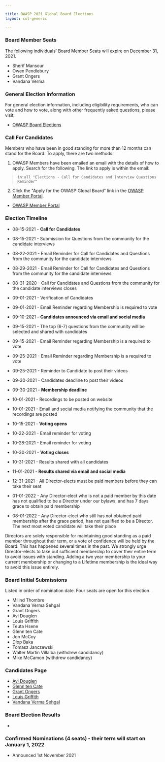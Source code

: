 ```yaml
---

title: OWASP 2021 Global Board Elections
layout: col-generic

---
```


### Board Member Seats

The following individuals' Board Member Seats will expire on December 31, 2021.

- Sherif Mansour
- Owen Pendlebury
- Grant Ongers
- Vandana Verma

### General Election Information

For general election information, including eligibility requirements, who can vote and how to vote, along with other frequently
asked questions, please visit:

- [OWASP Board Elections](/www-board/elections)

### Call For Candidates

Members who have been in good standing for more than 12 months can stand for the Board. To apply, there are two methods:

1. OWASP Members have been emailed an email with the details of how to apply. Search for the following. The link to apply is within the email:

> ```in:all "Elections - Call for Candidates and Interview Questions Reminder"```

2. Click the "Apply for the OWASP Global Board" link in the [OWASP Member Portal](https://members.owasp.org/).

- [OWASP Member Portal](https://members.owasp.org/)

### Election Timeline

- 08-15-2021 - **Call for Candidates**
- 08-15-2021 - Submission for Questions from the community for the candidate interviews
- 08-22-2021 - Email Reminder for Call for Candidates and Questions from the community for the candidate interviews
- 08-29-2021 - Email Reminder for Call for Candidates and Questions from the community for the candidate interviews
- 08-31-2020 - Call for Candidates and Questions from the community for the candidate interviews closes

- 09-01-2021 - Verification of Candidates
- 09-01-2021 - Email Reminder regarding Membership is required to vote
- 09-10-2021 - **Candidates announced via email and social media**
- 09-15-2021 - The top (6-7) questions from the community will be selected and shared with candidates
- 09-15-2021 - Email Reminder regarding Membership is a required to vote
- 09-25-2021 - Email Reminder regarding Membership is a required to vote
- 09-25-2021 - Reminder to Candidate to post their videos
- 09-30-2021 - Candidates deadline to post their videos
- 09-30-2021 - **Membership deadline**

- 10-01-2021 - Recordings to be posted on website
- 10-01-2021 - Email and social media notifying the community that the recordings are posted
- 10-15-2021 - **Voting opens**
- 10-22-2021 - Email reminder for voting
- 10-28-2021 - Email reminder for voting
- 10-30-2021 - **Voting closes**
- 10-31-2021 - Results shared with all candidates
- 11-01-2021 - **Results shared via email and social media**
- 12-31-2021 - All Director-elects must be paid members before they can take their seat
- 01-01-2022 - Any Director-elect who is not a paid member by this date has not qualified to be a Director under our bylaws, and has 7 days grace to obtain paid membership
- 08-01-2022 - Any Director-elect who still has not obtained paid membership after the grace period, has not qualified to be a Director. The next most voted candidate will take their place

Directors are solely responsible for maintaining good standing as a paid member throughout their term, or a vote of confidence will be held by the Board. This has happened several times in the past. We strongly urge Director-elects to take out sufficient membership to cover their entire term to avoid issues with standing. Adding a two year membership to your current membership or changing to a Lifetime membership is the ideal way to avoid this issue entirely.

### Board Initial Submissions

Listed in order of nomination date. Four seats are open for this election.

- Milind Thombre
- Vandana Verma Sehgal
- Grant Ongers
- Avi Douglen
- Louis Griffith
- Teuta Hsene
- Glenn ten Cate
- Jon McCoy
- Diop Baka
- Tomasz Janczewski
- Walter Martin Villalba  (withdrew candidancy)
- Mike McCamon  (withdrew candidancy)

### Candidates Page 

- [Avi Douglen](https://owasp.org/www-board-candidates/avi_douglen.html)
- [Glenn ten Cate](https://owasp.org/www-board-candidates/glenn_ten_cate.html)
- [Grant Ongers](https://owasp.org/www-board-candidates/grant_ongers.html)
- [Louis Griffith](https://owasp.org/www-board-candidates/louis_griffith.html)
- [Vandana Verma Sehgal](https://owasp.org/www-board-candidates/vandana_verma_seghal.html)

### Board Election Results

- 

### Confirmed Nominations (4 seats) - their term will start on January 1, 2022

- Announced 1st November 2021

